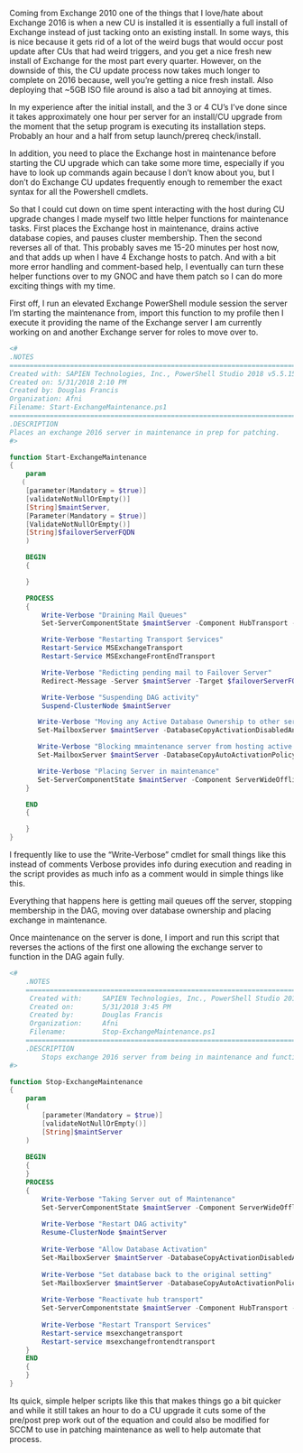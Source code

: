 Coming from Exchange 2010 one of the things that I love/hate about Exchange 2016 is when a new CU is installed it is essentially a full install of Exchange instead of just tacking onto an existing install. In some ways, this is nice because it gets rid of a lot of the weird bugs that would occur post update after CUs that had weird triggers, and you get a nice fresh new install of Exchange for the most part every quarter. However, on the downside of this, the CU update process now takes much longer to complete on 2016 because, well you’re getting a nice fresh install. Also deploying that ~5GB ISO file around is also a tad bit annoying at times.

In my experience after the initial install, and the 3 or 4 CU’s I’ve done since it takes approximately one hour per server for an install/CU upgrade from the moment that the setup program is executing its installation steps. Probably an hour and a half from setup launch/prereq check/install.

 

In addition, you need to place the Exchange host in maintenance before starting the CU upgrade which can take some more time, especially if you have to look up commands again because I don’t know about you, but I don’t do Exchange CU updates frequently enough to remember the exact syntax for all the Powershell cmdlets.

So that I could cut down on time spent interacting with the host during CU upgrade changes I made myself two little helper functions for maintenance tasks. First places the Exchange host in maintenance, drains active database copies, and pauses cluster membership. Then the second reverses all of that. This probably saves me 15-20 minutes per host now, and that adds up when I have 4 Exchange hosts to patch. And with a bit more error handling and comment-based help, I eventually can turn these helper functions over to my GNOC and have them patch so I can do more exciting things with my time.

First off, I run an elevated Exchange PowerShell module session the server I’m starting the maintenance from, import this function to my profile then I execute it providing the name of the Exchange server I am currently working on and another Exchange server for roles to move over to.

```powershell
<# 
.NOTES
===========================================================================
Created with: SAPIEN Technologies, Inc., PowerShell Studio 2018 v5.5.151
Created on: 5/31/2018 2:10 PM
Created by: Douglas Francis
Organization: Afni
Filename: Start-ExchangeMaintenance.ps1
===========================================================================
.DESCRIPTION
Places an exchange 2016 server in maintenance in prep for patching.
#>

function Start-ExchangeMaintenance
{
    param
   (
    [parameter(Mandatory = $true)]
    [validateNotNullOrEmpty()]
    [String]$maintServer,
    [Parameter(Mandatory = $true)]
    [ValidateNotNullOrEmpty()]
    [String]$failoverServerFQDN
    )

    BEGIN
    {

    }

    PROCESS
    {
        Write-Verbose "Draining Mail Queues"
        Set-ServerComponentState $maintServer -Component HubTransport -State Draining -Requester Maintenance

        Write-Verbose "Restarting Transport Services"
        Restart-Service MSExchangeTransport
        Restart-Service MSExchangeFrontEndTransport

        Write-Verbose "Redicting pending mail to Failover Server"
        Redirect-Message -Server $maintServer -Target $failoverServerFQDN

        Write-Verbose "Suspending DAG activity"
        Suspend-ClusterNode $maintServer

       Write-Verbose "Moving any Active Database Ownership to other servers"
       Set-MailboxServer $maintServer -DatabaseCopyActivationDisabledAndMoveNow $True

       Write-Verbose "Blocking mmaintenance server from hosting active database copies"
       Set-MailboxServer $maintServer -DatabaseCopyAutoActivationPolicy Blocked

       Write-Verbose "Placing Server in maintenance"
       Set-ServerComponentState $maintServer -Component ServerWideOffline -State Inactive -Requester Maintenance
    }

    END
    {

    } 
}
```

I frequently like to use the “Write-Verbose” cmdlet for small things like this instead of comments Verbose provides info during execution and reading in the script provides as much info as a comment would in simple things like this.

Everything that happens here is getting mail queues off the server, stopping membership in the DAG, moving over database ownership and placing exchange in maintenance.

 

Once maintenance on the server is done, I import and run this script that reverses the actions of the first one allowing the exchange server to function in the DAG again fully.

```powershell
<#    
    .NOTES
    ===========================================================================
     Created with:     SAPIEN Technologies, Inc., PowerShell Studio 2018 v5.5.151
     Created on:       5/31/2018 3:45 PM
     Created by:       Douglas Francis
     Organization:     Afni    
     Filename:         Stop-ExchangeMaintenance.ps1
    ===========================================================================
    .DESCRIPTION
        Stops exchange 2016 server from being in maintenance and function in the DAG/mail flow again.
#>

function Stop-ExchangeMaintenance
{
    param
    (
        [parameter(Mandatory = $true)]
        [validateNotNullOrEmpty()]
        [String]$maintServer
    )
    
    BEGIN 
    {
    }
    PROCESS
    {
        Write-Verbose "Taking Server out of Maintenance"
        Set-ServerComponentState $maintServer -Component ServerWideOffline -State Active -Requester Maintenance
        
        Write-Verbose "Restart DAG activity"
        Resume-ClusterNode $maintServer
        
        Write-Verbose "Allow Database Activation"
        Set-MailboxServer $maintServer -DatabaseCopyActivationDisabledAndMoveNow $False
        
        Write-Verbose "Set database back to the original setting"
        Set-MailboxServer $maintServer -DatabaseCopyAutoActivationPolicy Unrestricted
        
        Write-Verbose "Reactivate hub transport"
        Set-ServerComponentstate $maintServer -Component HubTransport -State Active -Requester Maintenance
        
        Write-Verbose "Restart Transport Services"
        Restart-service msexchangetransport
        Restart-service msexchangefrontendtransport
    }
    END
    {
    }
}
```

Its quick, simple helper scripts like this that makes things go a bit quicker and while it still takes an hour to do a CU upgrade it cuts some of the pre/post prep work out of the equation and could also be modified for SCCM to use in patching maintenance as well to help automate that process.